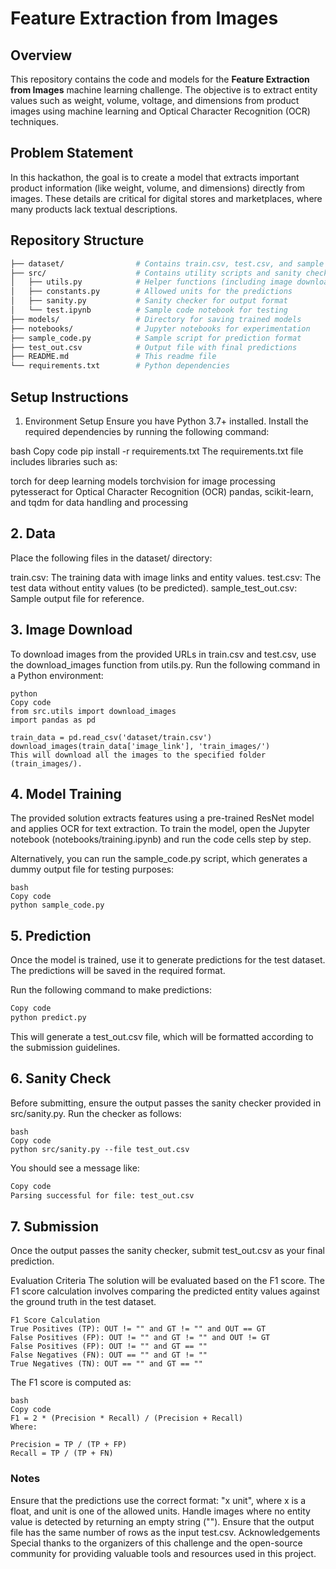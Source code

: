# Feature Extraction from Images

## Overview

This repository contains the code and models for the **Feature Extraction from Images** machine learning challenge. The objective is to extract entity values such as weight, volume, voltage, and dimensions from product images using machine learning and Optical Character Recognition (OCR) techniques.

## Problem Statement

In this hackathon, the goal is to create a model that extracts important product information (like weight, volume, and dimensions) directly from images. These details are critical for digital stores and marketplaces, where many products lack textual descriptions.

## Repository Structure

```bash
├── dataset/                # Contains train.csv, test.csv, and sample files
├── src/                    # Contains utility scripts and sanity checkers
│   ├── utils.py            # Helper functions (including image downloading)
│   ├── constants.py        # Allowed units for the predictions
│   ├── sanity.py           # Sanity checker for output format
│   └── test.ipynb          # Sample code notebook for testing
├── models/                 # Directory for saving trained models
├── notebooks/              # Jupyter notebooks for experimentation
├── sample_code.py          # Sample script for prediction format
├── test_out.csv            # Output file with final predictions
├── README.md               # This readme file
└── requirements.txt        # Python dependencies
```
## Setup Instructions
1. Environment Setup
Ensure you have Python 3.7+ installed. Install the required dependencies by running the following command:

bash
Copy code
pip install -r requirements.txt
The requirements.txt file includes libraries such as:

torch for deep learning models
torchvision for image processing
pytesseract for Optical Character Recognition (OCR)
pandas, scikit-learn, and tqdm for data handling and processing
## 2. Data
Place the following files in the dataset/ directory:

train.csv: The training data with image links and entity values.
test.csv: The test data without entity values (to be predicted).
sample_test_out.csv: Sample output file for reference.
## 3. Image Download
To download images from the provided URLs in train.csv and test.csv, use the download_images function from utils.py. Run the following command in a Python environment:
```
python
Copy code
from src.utils import download_images
import pandas as pd

train_data = pd.read_csv('dataset/train.csv')
download_images(train_data['image_link'], 'train_images/')
This will download all the images to the specified folder (train_images/).
```
## 4. Model Training
The provided solution extracts features using a pre-trained ResNet model and applies OCR for text extraction. To train the model, open the Jupyter notebook (notebooks/training.ipynb) and run the code cells step by step.

Alternatively, you can run the sample_code.py script, which generates a dummy output file for testing purposes:
```
bash
Copy code
python sample_code.py
```
## 5. Prediction
Once the model is trained, use it to generate predictions for the test dataset. The predictions will be saved in the required format.

Run the following command to make predictions:

```bash
Copy code
python predict.py
```
This will generate a test_out.csv file, which will be formatted according to the submission guidelines.

## 6. Sanity Check
Before submitting, ensure the output passes the sanity checker provided in src/sanity.py. Run the checker as follows:
```
bash
Copy code
python src/sanity.py --file test_out.csv
```
You should see a message like:
```bash
Copy code
Parsing successful for file: test_out.csv
```
## 7. Submission
Once the output passes the sanity checker, submit test_out.csv as your final prediction.

Evaluation Criteria
The solution will be evaluated based on the F1 score. The F1 score calculation involves comparing the predicted entity values against the ground truth in the test dataset.
```
F1 Score Calculation
True Positives (TP): OUT != "" and GT != "" and OUT == GT
False Positives (FP): OUT != "" and GT != "" and OUT != GT
False Positives (FP): OUT != "" and GT == ""
False Negatives (FN): OUT == "" and GT != ""
True Negatives (TN): OUT == "" and GT == ""
```
The F1 score is computed as:
```
bash
Copy code
F1 = 2 * (Precision * Recall) / (Precision + Recall)
Where:

Precision = TP / (TP + FP)
Recall = TP / (TP + FN)
```
### Notes
Ensure that the predictions use the correct format: "x unit", where x is a float, and unit is one of the allowed units.
Handle images where no entity value is detected by returning an empty string ("").
Ensure that the output file has the same number of rows as the input test.csv.
Acknowledgements
Special thanks to the organizers of this challenge and the open-source community for providing valuable tools and resources used in this project.
